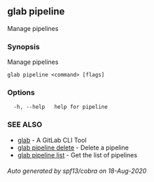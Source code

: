 ## glab pipeline

Manage pipelines

### Synopsis

Manage pipelines

```
glab pipeline <command> [flags]
```

### Options

```
  -h, --help   help for pipeline
```

### SEE ALSO

* [glab](glab.md)	 - A GitLab CLI Tool
* [glab pipeline delete](glab_pipeline_delete.md)	 - Delete a pipeline
* [glab pipeline list](glab_pipeline_list.md)	 - Get the list of pipelines

###### Auto generated by spf13/cobra on 18-Aug-2020
